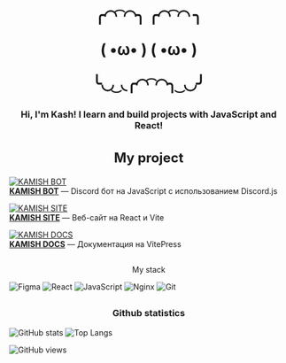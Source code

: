<h1 align="center">
╭◜◝ ͡ ◜◝╮    ╭◜◝ ͡ ◜◝ ╮

(    •ω•     )   (    •ω•    )

╰◟◞ ͜ ◟╭◜◝ ͡ ◜◝╮ ͜ ◟◞╯
</h1>

<h3 align="center">Hi, I'm Kash! I learn and build projects with JavaScript and React!</h3>

##

<div align="center">

<h2 style="font-size:24px;">My project</h2>

</div>

[![KAMISH BOT](https://img.shields.io/badge/KAMISH%20BOT-Discord.js-blue?logo=discord&style=for-the-badge)](https://discord.gg/8p8NYhparv)  
**[KAMISH BOT](https://discord.gg/8p8NYhparv)** — Discord бот на JavaScript с использованием Discord.js

[![KAMISH SITE](https://img.shields.io/badge/KAMISH%20SITE-React%20Vite-green?logo=react&style=for-the-badge)](https://kamish.pro)  
**[KAMISH SITE](https://kamish.pro)** — Веб-сайт на React и Vite

[![KAMISH DOCS](https://img.shields.io/badge/KAMISH%20DOCS-Vite%20Press-orange?logo=vite&style=for-the-badge)](https://docs.kamish.pro)  
**[KAMISH DOCS](https://docs.kamish.pro)** — Документация на VitePress

##

<p align="center">My stack</p>

![Figma](https://img.shields.io/badge/figma-%23F24E1E.svg?style=for-the-badge&logo=figma&logoColor=white) 
![React](https://img.shields.io/badge/react-%2320232a.svg?style=for-the-badge&logo=react&logoColor=%2361DAFB) 
![JavaScript](https://img.shields.io/badge/javascript-%23323330.svg?style=for-the-badge&logo=javascript&logoColor=%23F7DF1E) 
![Nginx](https://img.shields.io/badge/nginx-%23009639.svg?style=for-the-badge&logo=nginx&logoColor=white) 
![Git](https://img.shields.io/badge/git-%23F05033.svg?style=for-the-badge&logo=git&logoColor=white)

##

<h3 align="center">Github statistics</h3>

![GitHub stats](https://github-readme-stats-sepia-ten-25.vercel.app/api?username=kash-88&theme=radical&show_icons=true)
![Top Langs](https://github-readme-stats-sepia-ten-25.vercel.app/api/top-langs/?username=kash-88&layout=compact&theme=radical)

![GitHub views](https://komarev.com/ghpvc/?username=kash-88)

